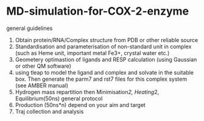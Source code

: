 # MD-simulation-for-COX-2-enzyme
general guidelines
1. Obtain protein/RNA/Complex structure from PDB or other reliable source
2. Standardisation and parameterisation of non-standard unit in complex (such as Heme unit, important metal Fe3+, crystal water etc.)
3. Geometery optimastion of ligands and RESP calculation (using Gaussian or other QM software)
4. using tleap to model the ligand and complex and solvate in the suitable box. Then generate the parm7 and rst7 files for this complex system (see AMBER manual)
5. Hydrogen mass repartition then Minimisation*2, Heating*2, Equilibrium(50ns) general protocol
6. Production (50ns*n) depend on your aim and target
7. Traj collection and analysis

